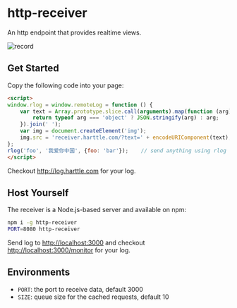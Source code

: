 # http-receiver

An http endpoint that provides realtime views.

![record](https://user-images.githubusercontent.com/4427974/38619045-dd4027de-3dcd-11e8-99d7-8ae740be0fec.gif)

## Get Started

Copy the following code into your page:

```html
<script>
window.rlog = window.remoteLog = function () {
    var text = Array.prototype.slice.call(arguments).map(function (arg) {
        return typeof arg === 'object' ? JSON.stringify(arg) : arg;
    }).join(' ');
    var img = document.createElement('img');
    img.src = 'receiver.harttle.com/?text=' + encodeURIComponent(text);
};
rlog('foo', '我爱你中国', {foo: 'bar'});    // send anything using rlog
</script>
```

Checkout  <http://log.harttle.com> for your log.

## Host Yourself

The receiver is a Node.js-based server and available on npm:

```bash
npm i -g http-receiver
PORT=8080 http-receiver
```

Send log to <http://localhost:3000> and checkout <http://localhost:3000/monitor> for your log.

## Environments

* `PORT`: the port to receive data, default 3000
* `SIZE`: queue size for the cached requests, default 10
